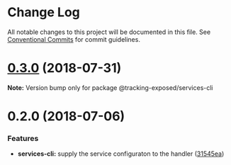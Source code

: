 # Change Log

All notable changes to this project will be documented in this file.
See [Conventional Commits](https://conventionalcommits.org) for commit guidelines.

<a name="0.3.0"></a>
# [0.3.0](https://github.com/tracking-exposed/tracking-exposed/compare/v0.2.0...v0.3.0) (2018-07-31)




**Note:** Version bump only for package @tracking-exposed/services-cli

<a name="0.2.0"></a>
# 0.2.0 (2018-07-06)


### Features

* **services-cli:** supply the service configuraton to the handler ([31545ea](https://github.com/tracking-exposed/tracking-exposed/commit/31545ea))
